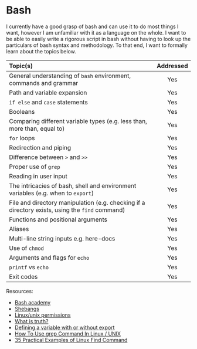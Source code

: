 # Bash
I currently have a good grasp of bash and can use it to do most things I want, however I am unfamiliar with it as a 
language on the whole. I want to be able to easily write a rigorous script in bash without having to look up 
the particulars of bash syntax and methodology. To that end, I want to formally learn about the topics below.   

| Topic(s) | Addressed |
| :------- | :-------: |
| General understanding of `bash` environment, commands and grammar | Yes |
| Path and variable expansion | Yes |
| `if else` and `case` statements | Yes |
| Booleans | Yes |
| Comparing different variable types (e.g. less than, more than, equal to) | Yes |
| `for` loops | Yes |
| Redirection and piping | Yes |
| Difference between `>` and `>>` | Yes |
| Proper use of `grep` | Yes |
| Reading in user input | Yes |
| The intricacies of bash, shell and environment variables (e.g. when to `export`) | Yes |
| File and directory manipulation (e.g. checking if a directory exists, using the `find` command) | Yes |
| Functions and positional arguments | Yes |
| Aliases | Yes |
| Multi-line string inputs e.g. here-docs | Yes | 
| Use of `chmod` | Yes |
| Arguments and flags for `echo` | Yes |
| `printf` vs `echo` | Yes |
| Exit codes | Yes |

Resources:
* [Bash academy](https://www.bash.academy)
* [Shebangs](https://en.wikipedia.org/wiki/Shebang_%28Unix%29)
* [Linux/unix permissions](https://www.tutorialspoint.com/unix/unix-file-permission.htm)
* [What is truth?](http://tldp.org/LDP/abs/html/testconstructs.html)
* [Defining a variable with or without export](https://stackoverflow.com/questions/1158091/defining-a-variable-with-or-without-export)
* [How To Use grep Command In Linux / UNIX](https://www.cyberciti.biz/faq/howto-use-grep-command-in-linux-unix/)
* [35 Practical Examples of Linux Find Command](https://www.tecmint.com/35-practical-examples-of-linux-find-command/)
